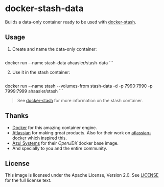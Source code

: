 # docker-stash-data

Builds a data-only container ready to be used with [docker-stash](https://github.com/ahaasler/docker-stash "docker-stash repo").

## Usage

1. Create and name the data-only container:

	```bash
docker run --name stash-data ahaasler/stash-data
	```

2. Use it in the stash container:

	```bash
docker run --name stash --volumes-from stash-data -d -p 7990:7990 -p 7999:7999 ahaasler/stash
	```

> See [docker-stash](https://github.com/ahaasler/docker-stash "docker-stash repo") for more information on the stash container.

## Thanks

* [Docker](https://www.docker.com/ "Docker") for this amazing container engine.
* [Atlassian](https://www.atlassian.com/ "Atlassian") for making great products. Also for their work on [atlassian-docker](https://bitbucket.org/atlassianlabs/atlassian-docker "atlassian-docker repo") which inspired this.
* [Azul Systems](http://www.azulsystems.com/ "Azul Systems") for their *OpenJDK* docker base image.
* And specially to you and the entire community.

## License

This image is licensed under the Apache License, Version 2.0. See [LICENSE](LICENSE) for the full license text.
